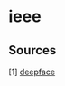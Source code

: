 # ieee

## Sources
[1] <a href= "https://github.com/serengil/deepface?tab=readme-ov-file">deepface</a>